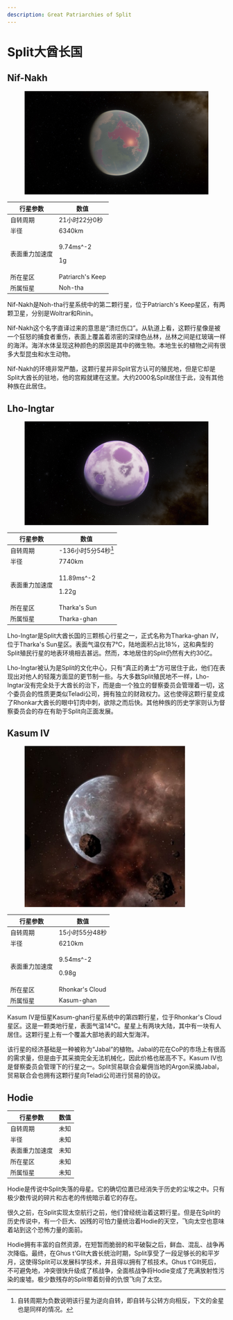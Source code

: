 ```yaml
---
description: Great Patriarchies of Split
---
```


# Split大酋长国

## Nif-Nakh

<figure><img src="../.gitbook/assets/Nif.jpg" alt=""><figcaption></figcaption></figure>

| 行星参数    | 数值                        |
| ------- | ------------------------- |
| 自转周期    | 21小时22分0秒                 |
| 半径      | 6340km                    |
| 表面重力加速度 | <p>9.74ms^-2</p><p>1g</p> |
| 所在星区    | Patriarch's Keep          |
| 所属恒星    | Noh-tha                   |

Nif-Nakh是Noh-tha行星系统中的第二颗行星，位于Patriarch's Keep星区，有两颗卫星，分别是Woltrar和Rinin。

Nif-Nakh这个名字直译过来的意思是“溃烂伤口”。从轨道上看，这颗行星像是被一个狂怒的捕食者重伤，表面上覆盖着浓密的深绿色丛林，丛林之间是红玻璃一样的海洋。海洋水体呈现这种颜色的原因是其中的微生物。本地生长的植物之间有很多大型昆虫和水生动物。

Nif-Nakh的环境非常严酷，这颗行星并非Split官方认可的殖民地，但是它却是Split大酋长的驻地，他的宫殿就建在这里。大约2000名Split居住于此，没有其他种族在此居住。

## Lho-Ingtar

<figure><img src="../.gitbook/assets/Lho.jpg" alt=""><figcaption></figcaption></figure>

| 行星参数    | 数值                            |
| ------- | ----------------------------- |
| 自转周期    | -136小时5分54秒[^1]               |
| 半径      | 7740km                        |
| 表面重力加速度 | <p>11.89ms^-2</p><p>1.22g</p> |
| 所在星区    | Tharka's Sun                  |
| 所属恒星    | Tharka-ghan                   |

Lho-Ingtar是Split大酋长国的三颗核心行星之一，正式名称为Tharka-ghan Ⅳ，位于Tharka's Sun星区。表面气温仅有7℃，陆地面积占比18%，这和典型的Split殖民行星的地表环境相去甚远。然而，本地居住的Split仍然有大约30亿。

Lho-Ingtar被认为是Split的文化中心，只有“真正的勇士”方可居住于此，他们在表现出对他人的轻蔑方面显的更节制一些。与大多数Split殖民地不一样，Lho-Ingtar没有完全处于大酋长的治下，而是由一个独立的督察委员会管理着一切，这个委员会的性质更类似Teladi公司，拥有独立的财政权力。这也使得这颗行星变成了Rhonkar大酋长的眼中钉肉中刺，欲除之而后快。其他种族的历史学家则认为督察委员会的存在有助于Split向正面发展。

## Kasum Ⅳ

<figure><img src="../.gitbook/assets/kasum.jpg" alt="" width="370"><figcaption></figcaption></figure>

| 行星参数    | 数值                           |
| ------- | ---------------------------- |
| 自转周期    | 15小时55分48秒                   |
| 半径      | 6210km                       |
| 表面重力加速度 | <p>9.54ms^-2</p><p>0.98g</p> |
| 所在星区    | Rhonkar's Cloud              |
| 所属恒星    | Kasum-ghan                   |

Kasum Ⅳ是恒星Kasum-ghan行星系统中的第四颗行星，位于Rhonkar's Cloud星区。这是一颗类地行星，表面气温14℃。星星上有两块大陆，其中有一块有人居住。这颗行星上有一个覆盖大部地表的超大型海洋。

该行星的经济基础是一种被称为“Jabal”的植物。Jabal的花在CoP的市场上有很高的需求量，但是由于其采摘完全无法机械化，因此价格也居高不下。Kasum Ⅳ也是督察委员会管理下的行星之一。Split贸易联合会雇佣当地的Argon采摘Jabal，贸易联合会也拥有这颗行星向Teladi公司进行贸易的协议。

## Hodie

| 行星参数    | 数值 |
| ------- | -- |
| 自转周期    | 未知 |
| 半径      | 未知 |
| 表面重力加速度 | 未知 |
| 所在星区    | 未知 |
| 所属恒星    | 未知 |

Hodie是传说中Split失落的母星。它的确切位置已经消失于历史的尘埃之中。只有极少数传说的碎片和古老的传统暗示着它的存在。

很久之前，在Split实现太空航行之前，他们曾经统治着这颗行星。但是在Split的历史传说中，有一个巨大、凶残的可怕力量统治着Hodie的天空，飞向太空也意味着站到这个恐怖力量的面前。

Hodie拥有丰富的自然资源，在短暂而脆弱的和平破裂之后，鲜血、混乱、战争再次降临。最终，在Ghus t'Gllt大酋长统治时期，Split享受了一段足够长的和平岁月，这使得Split可以发展科学技术，并且得以拥有了核技术。Ghus t'Gllt死后，不可避免地，冲突很快升级成了核战争，全面核战争将Hodie变成了充满放射性污染的废墟。极少数残存的Split带着刻骨的仇恨飞向了太空。

[^1]: 自转周期为负数说明该行星为逆向自转，即自转与公转方向相反，下文的金星也是同样的情况。
